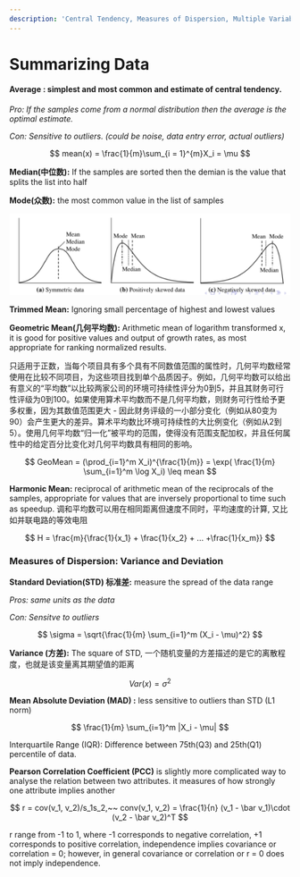 ```yaml
---
description: 'Central Tendency, Measures of Dispersion, Multiple Variables'
---
```


# Summarizing Data

#### **Average** : simplest and most common and estimate of central tendency.

_Pro:_ _If the samples come from a normal distribution then the average is the optimal estimate._ 

_Con:_ _Sensitive to outliers. \(could be noise, data entry error, actual outliers\)_

$$
mean(x) = \frac{1}{m}\sum_{i = 1}^{m}X_i  = \mu
$$

**Median\(中位数\):** If the samples are sorted then the demian is the value that splits the list into half

**Mode\(众数\):** the most common value in the list of samples

![Skewness \(3rd moment\) high means the bulk of the data is at one end, median will be a better measure than mean](.gitbook/assets/screenshot-from-2019-03-07-13-56-22.png)

**Trimmed Mean:** Ignoring small percentage of highest and lowest values

**Geometric Mean\(几何平均数\):** Arithmetic mean of logarithm transformed x, it is good for positive values and output of growth rates, as most appropriate for ranking normalized results.

只适用于正数，当每个项目具有多个具有不同数值范围的属性时，几何平均数经常使用在比较不同项目，为这些项目找到单个品质因子。例如，几何平均数可以给出有意义的“平均数”以比较两家公司的环境可持续性评分为0到5，并且其财务可行性评级为0到100。如果使用算术平均数而不是几何平均数，则财务可行性给予更多权重，因为其数值范围更大 - 因此财务评级的一小部分变化（例如从80变为90）会产生更大的差异。算术平均数比环境可持续性的大比例变化（例如从2到5）。使用几何平均数“归一化”被平均的范围，使得没有范围支配加权，并且任何属性中的给定百分比变化对几何平均数具有相同的影响。

$$
GeoMean = (\prod_{i=1}^m X_i)^{\frac{1}{m}} = \exp( \frac{1}{m} \sum_{i=1}^m \log X_i) \leq mean
$$

**Harmonic Mean:** reciprocal of arithmetic mean of the reciprocals of the samples, appropriate for values that are inversely proportional to time such as speedup. 调和平均数可以用在相同距离但速度不同时，平均速度的计算, 又比如并联电路的等效电阻

$$
H = \frac{m}{\frac{1}{x_1} + \frac{1}{x_2} + ... +\frac{1}{x_m}}
$$

### Measures of Dispersion: Variance and Deviation

**Standard Deviation\(STD\) 标准差:** measure the spread of the data range

_Pros: same units as the data_

_Con: Sensitve to outliers_

$$
\sigma  = \sqrt{\frac{1}{m} \sum_{i=1}^m (X_i - \mu)^2}
$$

**Variance \(方差\):** The square of STD, 一个随机变量的方差描述的是它的离散程度，也就是该变量离其期望值的距离

$$
Var(x) = \sigma^2
$$

**Mean Absolute Deviation \(MAD\) :** less sensitive to outliers than STD \(L1 norm\)

$$
\frac{1}{m} \sum_{i=1}^m |X_i - \mu|
$$

Interquartile Range \(IQR\): Difference between 75th\(Q3\) and 25th\(Q1\) percentile of data.

**Pearson Correlation Coefficient \(PCC\)** is slightly more complicated way to analyse the relation between two attributes. it measures of how strongly one attribute implies another

$$
r = cov(v_1, v_2)/s_1s_2,~~
conv(v_1, v_2) = \frac{1}{n} (v_1 - \bar v_1)\cdot (v_2 - \bar v_2)^T
$$

r range from -1 to 1, where -1 corresponds to negative correlation, +1 corresponds to positive correlation, independence implies covariance or correlation = 0; however, in general covariance or correlation or r = 0 does not imply independence.

